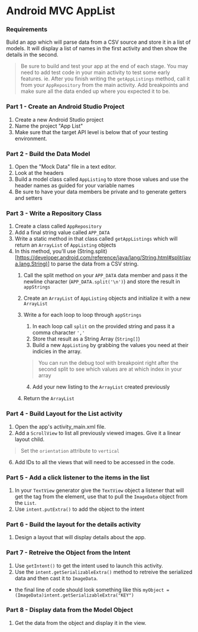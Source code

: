 # Android MVC AppList

### Requirements
Build an app which will parse data from a CSV source and store it in a list of models. It will display a list of names in the first activity and then show the details in the second.

> Be sure to build and test your app at the end of each stage. You may need to add test code in your main activity to test some early features. ie. After you finish writing the `getAppListings` method, call it from your `AppRepository` from the main activity. Add breakpoints and make sure all the data ended up where you expected it to be.

### Part 1 - Create an Android Studio Project
1. Create a new Android Studio project
2. Name the project "App List"
3. Make sure that the target API level is below that of your testing environment.

### Part 2 - Build the Data Model
1. Open the "Mock Data" file in a text editor.
2. Look at the headers
3. Build a model class called `AppListing` to store those values and use the header names as guided for your variable names
4. Be sure to have your data members be private and to generate getters and setters

### Part 3 - Write a Repository Class
1. Create a class called `AppRepository`
2. Add a final string value called `APP_DATA`
3. Write a static method in that class called `getAppListings` which will return an `ArrayList` of `AppListing` objects
4. In this method, you'll use (String.split)[https://developer.android.com/reference/java/lang/String.html#split(java.lang.String)] to parse the data from a CSV string.
   1. Call the split method on your `APP_DATA` data member and pass it the newline character (`APP_DATA.split('\n')`) and store the result in `appStrings`
   5. Create an `ArrayList` of `AppListing` objects and initialize it with a new `ArrayList`
   6. Write a for each loop to loop through `appStrings`
      1. In each loop call `split` on the provided string and pass it a comma character `','`
      7. Store that result as a String Array (`String[]`)
      8. Build a new `AppListing` by grabbing the values you need at their indicies in the array.
      > You can run the debug tool with breakpoint right after the second split to see which values are at which index in your array  

      
      4. Add your new listing to the `ArrayList` created previously
   7. Return the `ArrayList`

### Part 4 - Build Layout for the  List activity

1. Open the app's activity_main.xml file.
4. Add a `ScrollView` to list all previously viewed images. Give it a linear layout child.
> Set the `orientation` attribute to `vertical`

6. Add IDs to all the views that will need to be accessed in the code.

### Part 5 - Add a click listener to the items in the list

1. In your `TextView` generator give the `TextView` object a listener that will get the tag from the element, use that to pull the `ImageData` object from the `List`.
2. Use `intent.putExtra()` to add the object to the intent

### Part 6 - Build the layout for the details activity

1. Design a layout that will display details about the app.

### Part 7 - Retreive the Object from the Intent

1. Use `getIntent()` to get the intent used to launch this activity.
2. Use the `intent.getSerializableExtra()` method to retreive the serialized data and then cast it to `ImageData`.
  * the final line of code should look something like this `myObject = (ImageData)intent.getSerializableExtra("KEY")`  

### Part 8 - Display data from the Model Object

1. Get the data from the object and display it in the view.
